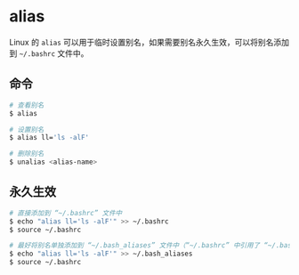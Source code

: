 # alias

Linux 的 `alias` 可以用于临时设置别名，如果需要别名永久生效，可以将别名添加到 `~/.bashrc` 文件中。

## 命令

```sh
# 查看别名
$ alias

# 设置别名
$ alias ll='ls -alF'

# 删除别名
$ unalias <alias-name>
```

## 永久生效

```sh
# 直接添加到 “~/.bashrc” 文件中
$ echo "alias ll='ls -alF'" >> ~/.bashrc
$ source ~/.bashrc

# 最好将别名单独添加到 “~/.bash_aliases” 文件中（“~/.bashrc” 中引用了 “~/.bash_aliases”）
$ echo "alias ll='ls -alF'" >> ~/.bash_aliases
$ source ~/.bashrc
```